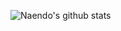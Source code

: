 ![Naendo's github stats](https://github-readme-stats-lilac-nine.vercel.app/api?username=naendo&show_icons=true&theme=radicalshow_icons=true&title_color=fff&icon_color=79ff97&text_color=9f9f9f&bg_color=151515&include_all_commits=true)
